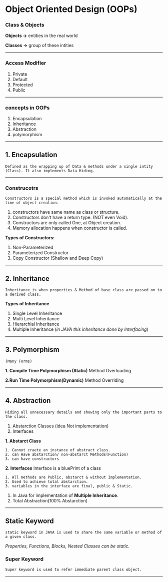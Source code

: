 # Object Oriented Design (OOPs)

### Class & Objects
**Objects ->** entities in the real world

**Classes ->** group of these intities

***

### Access Modifier
1. Private
2. Default
3. Protected
4. Public

***

### concepts in OOPs
1. Encapsulation
2. Inheritance
3. Abstraction
4. polymorphism
***

## 1. Encapsulation
    Defined as the wrapping up of Data & methods under a single intity (Class). It also implements Data Hiding.

***
### Construcotrs

    Constructors is a special method which is invoked automatically at the time of object creation.
1. constructors have same name as class or structure.
2. Constructors don't have a return type. (NOT even Void).
3. Constructors are only called One, at Object creation.
4. Memory allocation happens when constructor is called.

**Types of Constructors:**
1. Non-Parameterized
2. Parameterized Constructor
3. Copy Constructor (Shallow and Deep Copy)

***

## 2. Inheritance
    Inheritance is when properties & Method of base class are passed on to a derived class.
**Types of Inheritance**
1. Single Level Inheritance
2. Multi Level Inheritance
3. Hierarchial Inheritance
4. Multiple Inheritance (_in JAVA this inheritance done by Interfacing_)

***

## 3. Polymorphism
    (Many Forms)
**1. Compile Time Polymorphism (Static)**
    Method Overloading

**2.Run Time Polymorphism(Dynamic)**
    Method Overriding

***

## 4. Abstraction
    Hiding all unnecessary details and showing only the important parts to the class.

1. Abstarction Classes (idea Not implementation)
2. Interfaces

**1. Abstarct Class**

    1. Cannot craete an instance of abstract class.
    2. can Have abstarction/ non-abstarct Methods(Function)
    3. can have constructors

**2. Interfaces** Interface is a bluePrint of a class

    1. All methods are Public, abstarct & without Implementation.
    2. Used to achieve total abstarction.
    3. variables in the interface are final, public & Static.

1. In Java for implementation of **Multiple Inheritance**.
2. Total Abstraction(100% Abstarction)

***

## Static Keyword

    static keyword in JAVA is used to share the same variable or method of a given class.

_Properties, Functions, Blocks, Nested Classes can be static._

### Super Keyword

    Super keyword is used to refer immediate parent class object.

***